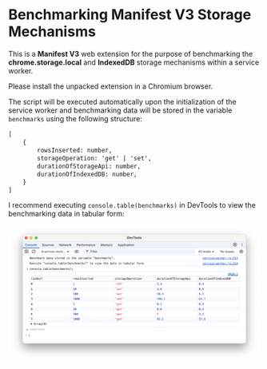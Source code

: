 # Benchmarking Manifest V3 Storage Mechanisms

This is a **Manifest V3** web extension for the purpose of benchmarking the **chrome.storage.local** and **IndexedDB** storage mechanisms within a service worker.

Please install the unpacked extension in a Chromium browser.

The script will be executed automatically upon the initialization of the service worker and benchmarking data will be stored in the variable `benchmarks` using the following structure:

```
[
    {
        rowsInserted: number,
        storageOperation: 'get' | 'set',
        durationOfStorageApi: number,
        durationOfIndexedDB: number,
    }
]
```

I recommend executing `console.table(benchmarks)` in DevTools to view the benchmarking data in tabular form:

<img alt="Benchmarks in DevTools" src="./benchmarks.png" />
